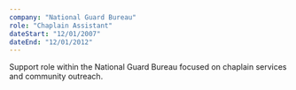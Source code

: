 ```yaml
---
company: "National Guard Bureau"
role: "Chaplain Assistant"
dateStart: "12/01/2007"
dateEnd: "12/01/2012"
---
```


Support role within the National Guard Bureau focused on chaplain services and community outreach.
